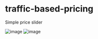 # traffic-based-pricing
Simple price slider






![image](https://user-images.githubusercontent.com/93291077/220426388-e5dec6d7-1845-41e4-aad3-7042cf92fc86.png)
![image](https://user-images.githubusercontent.com/93291077/220426442-5cbb36c6-125d-4e9f-b542-5843852cd4b0.png)
